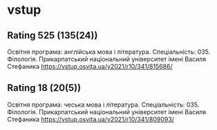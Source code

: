 # vstup
## Rating 525 (135(24))
Освітня програма: англійська мова і література.
Спеціальність: 035. Філологія.
Прикарпатський національний університет імені Василя Стефаника
https://vstup.osvita.ua/y2021/r10/341/815686/

## Rating 18 (20(5))
Освітня програма: чеська мова і література.
Спеціальність: 035. Філологія.
Прикарпатський національний університет імені Василя Стефаника
https://vstup.osvita.ua/y2021/r10/341/809093/
